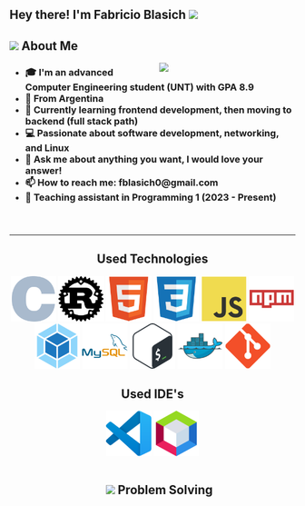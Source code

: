 <!--
**ArchivexBlasich/ArchivexBlasich** is a ✨ _special_ ✨ repository because its `README.md` (this file) appears on your GitHub profile.

Here are some ideas to get you started:

- 🔭 I’m currently working on ...
- 🌱 I’m currently learning ...
- 👯 I’m looking to collaborate on ...
- 🤔 I’m looking for help with ...
- 💬 Ask me about ...
- 📫 How to reach me: ...
- 😄 Pronouns: ...
- ⚡ Fun fact: ...
-->
<h2> Hey there! I'm Fabricio Blasich <img src="https://media.giphy.com/media/hvRJCLFzcasrR4ia7z/giphy.gif" width="35"></h2>

## <picture><img src = "https://github.com/7oSkaaa/7oSkaaa/blob/main/Images/about_me.gif?raw=true" width = 50px></picture> About Me

<img id='gif' align="right" src="https://media4.giphy.com/media/v1.Y2lkPTc5MGI3NjExanp3aTc0Mnc3NmI3cWs0ZW5mZW5uYTcxcWZycDBwams2OG94ZnRqMiZlcD12MV9pbnRlcm5hbF9naWZfYnlfaWQmY3Q9Zw/3owvKdSecsPWrDDjIQ/giphy.gif" width="240">
<header align="left">
    <h3 align="left">
        <ul>
            <li>🎓 I'm an advanced Computer Engineering student (UNT) with GPA 8.9</li>
            <li>📍 From Argentina</li>
            <li>🔭 Currently learning frontend development, then moving to backend (full stack path)</li>
            <li>💻 Passionate about software development, networking, and Linux</li>
            <li>💬 Ask me about anything you want, I would love your answer!</li>
            <li>📫 How to reach me: fblasich0@gmail.com</li>
            <li>💼 Teaching assistant in Programming 1 (2023 - Present)</li>
        </ul>
    </h3>
</header>

<hr>

<div align="center">
    <h2 align="center">Used Technologies</h2>
    <div align="center">
        <img src="https://github.com/devicons/devicon/blob/master/icons/c/c-original.svg" alt="C" width="80">
        <img src="https://github.com/devicons/devicon/blob/master/icons/rust/rust-original.svg" alt="rust" width="80">
        <img src="https://github.com/devicons/devicon/blob/master/icons/html5/html5-original.svg" alt="HTML" width="80">
        <img src="https://github.com/devicons/devicon/blob/master/icons/css3/css3-original.svg" alt="CSS" width="80">
        <img src="https://github.com/devicons/devicon/blob/master/icons/javascript/javascript-original.svg" alt="JavaScript" width="80">
        <img src="https://github.com/devicons/devicon/blob/master/icons/npm/npm-original-wordmark.svg" alt="npm" width="80">
        <img src="https://github.com/devicons/devicon/blob/master/icons/webpack/webpack-original.svg" alt="webpack" width="80">
        <img src="https://github.com/devicons/devicon/blob/master/icons/mysql/mysql-original-wordmark.svg" alt="mySQL" width="80">
        <img src="https://github.com/devicons/devicon/blob/master/icons/bash/bash-original.svg" alt="Bash" width="80">
        <img src="https://github.com/devicons/devicon/blob/master/icons/docker/docker-original.svg" alt="Docker" width="80">
        <img src="https://github.com/devicons/devicon/blob/master/icons/git/git-original.svg" alt="Git" width="80">  
    </div>
    <h2 align="center">Used IDE's</h2>
    <div align="center">
        <img src="https://github.com/devicons/devicon/blob/master/icons/vscode/vscode-original.svg" alt="VsCode" width="80">
        <img src="https://github.com/devicons/devicon/blob/master/icons/netbeans/netbeans-original.svg" alt="NetBeans" width="80">
    </div>
    <div id="user-content-toc">
      <ul>
        <summary><h2 style="display: inline-block"><picture> <img src = "https://github.com/7oSkaaa/7oSkaaa/blob/main/Images/CP_PS.gif?raw=true" width = 50px>  </picture>             Problem Solving</h2></summary>
      </ul>
    </div>
</div>
